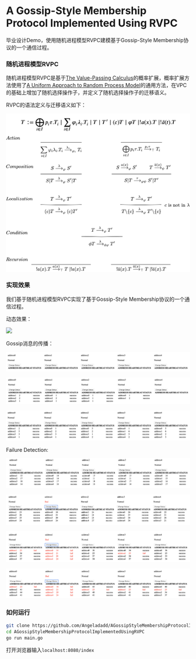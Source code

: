 # A Gossip-Style Membership Protocol Implemented Using RVPC

毕业设计Demo，使用随机进程模型RVPC建模基于Gossip-Style Membership协议的一个通信过程。

### 随机进程模型RVPC

随机进程模型RVPC是基于[The Value-Passing Calculus](https://link.springer.com/chapter/10.1007/978-3-642-39698-4_11)的概率扩展，概率扩展方法使用了[A Uniform Approach to Random Process Model](https://arxiv.org/abs/1906.09541)的通用方法，在VPC的基础上增加了随机选择操作子，并定义了随机选择操作子的迁移语义。

RVPC的语法定义与迁移语义如下：

<img src="pic/grammar.png" width ="600" align="middle"/>

<img src="pic/symbolic_sematics.png" width="600" align="middle"/>

### 实现效果

我们基于随机进程模型RVPC实现了基于Gossip-Style Membership协议的一个通信过程。

动态效果：

![](pic/auto.gif)

Gossip消息的传播：

![](pic/4.png)

![](pic/5.png)

![](pic/6.png)

Failure Detection:

![](pic/0.png)

![](pic/1.png)

![](pic/2.png)

![](pic/3.png)

### 如何运行

```bash
git clone https://github.com/Angeladadd/AGossipStyleMembershipProtocolImplementedUsingRVPC.git
cd AGossipStyleMembershipProtocolImplementedUsingRVPC
go run main.go
```
打开浏览器输入```localhost:8080/index``` 



